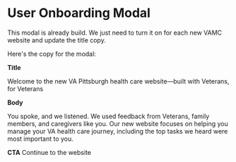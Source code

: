 # User Onboarding Modal

This modal is already build. We just need to turn it on for each new VAMC website and update the title copy.

Here's the copy for the modal:

**Title**

Welcome to the new VA Pittsburgh health care website—built with Veterans, for Veterans

**Body**

You spoke, and we listened. We used feedback from Veterans, family members, and caregivers like you. Our new website focuses on helping you manage your VA health care journey, including the top tasks we heard were most important to you.


**CTA**
Continue to the website

